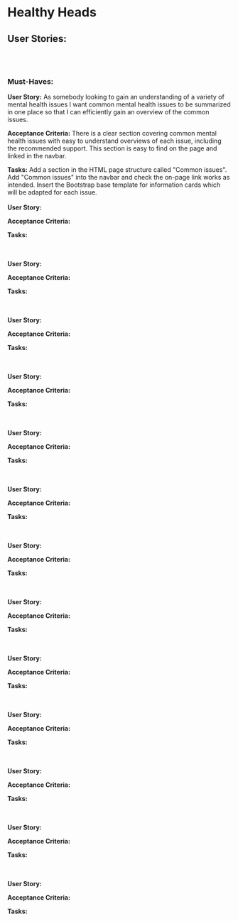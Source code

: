 # Healthy Heads

## User Stories:
<br></br>
### Must-Haves:

**User Story:**
As somebody looking to gain an understanding of a variety of mental health issues I want common mental health issues to be summarized in one place so that I can efficiently gain an overview of the common issues.

**Acceptance Criteria:**
There is a clear section covering common mental health issues with easy to understand overviews of each issue, including the recommended support.
This section is easy to find on the page and linked in the navbar.

**Tasks:**
Add a section in the HTML page structure called "Common issues".
Add "Common issues" into the navbar and check the on-page link works as intended.
Insert the Bootstrap base template for information cards which will be adapted for each issue.
<br></br>
**User Story:**

**Acceptance Criteria:**

**Tasks:**

<br></br>
**User Story:**

**Acceptance Criteria:**

**Tasks:**

<br></br>
**User Story:**

**Acceptance Criteria:**

**Tasks:**

<br></br>
**User Story:**

**Acceptance Criteria:**

**Tasks:**

<br></br>
**User Story:**

**Acceptance Criteria:**

**Tasks:**

<br></br>
**User Story:**

**Acceptance Criteria:**

**Tasks:**

<br></br>
**User Story:**

**Acceptance Criteria:**

**Tasks:**

<br></br>
**User Story:**

**Acceptance Criteria:**

**Tasks:**

<br></br>
**User Story:**

**Acceptance Criteria:**

**Tasks:**

<br></br>
**User Story:**

**Acceptance Criteria:**

**Tasks:**

<br></br>
**User Story:**

**Acceptance Criteria:**

**Tasks:**

<br></br>
**User Story:**

**Acceptance Criteria:**

**Tasks:**

<br></br>
**User Story:**

**Acceptance Criteria:**

**Tasks:**

<br></br>
